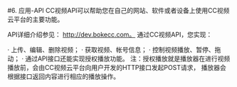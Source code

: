 #6. 应用-API
CC视频API可以帮助您在自己的网站、软件或者设备上使用CC视频云平台的主要功能。

API详细介绍参见：  http://dev.bokecc.com。 通过CC视频API，您实现：

· 上传、编辑、删除视频；
· 获取视频、帐号信息；
· 控制视频播放、暂停、拖动；
· 通过API接口还能实现授权播放功能。
注：授权播放就是播放器在进行视频播放前，会由CC视频云平台向用户开发的HTTP接口发起POST请求，
播放器会根据接口返回内容进行相应的播放操作。